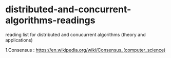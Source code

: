 # distributed-and-concurrent-algorithms-readings
reading list for distributed and conucurrent algorithms (theory and applications)

1.Consensus : https://en.wikipedia.org/wiki/Consensus_(computer_science)

